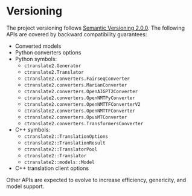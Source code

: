 # Versioning

The project versioning follows [Semantic Versioning 2.0.0](https://semver.org/). The following APIs are covered by backward compatibility guarantees:

* Converted models
* Python converters options
* Python symbols:
  * `ctranslate2.Generator`
  * `ctranslate2.Translator`
  * `ctranslate2.converters.FairseqConverter`
  * `ctranslate2.converters.MarianConverter`
  * `ctranslate2.converters.OpenAIGPT2Converter`
  * `ctranslate2.converters.OpenNMTPyConverter`
  * `ctranslate2.converters.OpenNMTTFConverterV2`
  * `ctranslate2.converters.OpenNMTTFConverter`
  * `ctranslate2.converters.OpusMTConverter`
  * `ctranslate2.converters.TransformersConverter`
* C++ symbols:
  * `ctranslate2::TranslationOptions`
  * `ctranslate2::TranslationResult`
  * `ctranslate2::TranslatorPool`
  * `ctranslate2::Translator`
  * `ctranslate2::models::Model`
* C++ translation client options

Other APIs are expected to evolve to increase efficiency, genericity, and model support.
